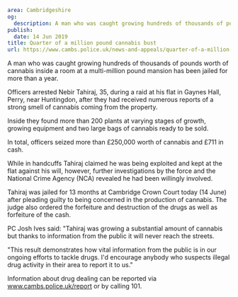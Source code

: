 ```yaml
area: Cambridgeshire
og:
  description: A man who was caught growing hundreds of thousands of pounds worth of cannabis inside a room at a multi-million pound mansion has been jailed for more than a year.
publish:
  date: 14 Jun 2019
title: Quarter of a million pound cannabis bust
url: https://www.cambs.police.uk/news-and-appeals/quarter-of-a-million-pound-cannabis-bust
```

A man who was caught growing hundreds of thousands of pounds worth of cannabis inside a room at a multi-million pound mansion has been jailed for more than a year.

Officers arrested Nebir Tahiraj, 35, during a raid at his flat in Gaynes Hall, Perry, near Huntingdon, after they had received numerous reports of a strong smell of cannabis coming from the property.

Inside they found more than 200 plants at varying stages of growth, growing equipment and two large bags of cannabis ready to be sold.

In total, officers seized more than £250,000 worth of cannabis and £711 in cash.

While in handcuffs Tahiraj claimed he was being exploited and kept at the flat against his will, however, further investigations by the force and the National Crime Agency (NCA) revealed he had been willingly involved.

Tahiraj was jailed for 13 months at Cambridge Crown Court today (14 June) after pleading guilty to being concerned in the production of cannabis. The judge also ordered the forfeiture and destruction of the drugs as well as forfeiture of the cash.

PC Josh Ives said: "Tahiraj was growing a substantial amount of cannabis but thanks to information from the public it will never reach the streets.

"This result demonstrates how vital information from the public is in our ongoing efforts to tackle drugs. I'd encourage anybody who suspects illegal drug activity in their area to report it to us."

Information about drug dealing can be reported via www.cambs.police.uk/report or by calling 101.
